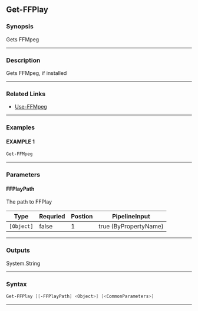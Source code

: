 
Get-FFPlay
----------
### Synopsis
Gets FFMpeg

---
### Description

Gets FFMpeg, if installed

---
### Related Links
* [Use-FFMpeg](Use-FFMpeg.md)
---
### Examples
#### EXAMPLE 1
```PowerShell
Get-FFMpeg
```

---
### Parameters
#### **FFPlayPath**

The path to FFPlay



|Type          |Requried|Postion|PipelineInput        |
|--------------|--------|-------|---------------------|
|```[Object]```|false   |1      |true (ByPropertyName)|
---
### Outputs
System.String


---
### Syntax
```PowerShell
Get-FFPlay [[-FFPlayPath] <Object>] [<CommonParameters>]
```
---


